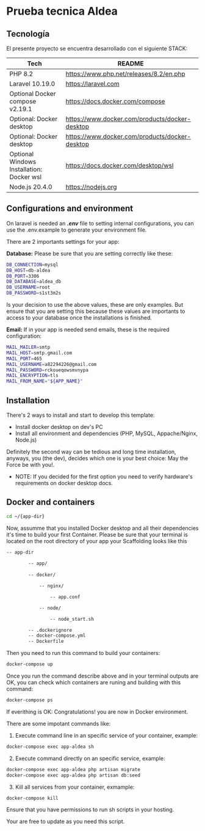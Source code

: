 
# Prueba tecnica Aldea



## Tecnología

El presente proyecto se encuentra desarrollado con el siguiente STACK:

| Tech | README |
| ------ | ------ |
| PHP 8.2 | https://www.php.net/releases/8.2/en.php|
| Laravel 10.19.0 | https://laravel.com|
| Optional Docker compose v2.19.1 | https://docs.docker.com/compose|
| Optional: Docker desktop | https://www.docker.com/products/docker-desktop|
| Optional: Docker desktop | https://www.docker.com/products/docker-desktop|
| Optional Windows Installation: Docker wsl | https://docs.docker.com/desktop/wsl|
| Node.js 20.4.0 | https://nodejs.org|


## Configurations and environment

On laravel is needed an ***.env*** file to setting internal configurations, you can use the .env.example to generate your environment file.  

There are 2 importants settings for your app:  

**Database:** Please be sure that you are setting correctly like these:

```sh
DB_CONNECTION=mysql
DB_HOST=db-aldea
DB_PORT=3306
DB_DATABASE=aldea_db
DB_USERNAME=root
DB_PASSWORD=s1st3m2s
```  

Is your decision to use the above values, these are only examples. But ensure that you are setting this because these values are importants to access to your database once the installations is finished.  

**Email:** If in your app is needed send emails, these is the required configuration:

```sh
MAIL_MAILER=smtp
MAIL_HOST=smtp.gmail.com
MAIL_PORT=465
MAIL_USERNAME=a82294226@gmail.com 
MAIL_PASSWORD=rckoueqowsmvnypa
MAIL_ENCRYPTION=tls
MAIL_FROM_NAME="${APP_NAME}"
```  

## Installation

There's 2 ways to install and start to develop this template:

- Install docker desktop on dev's PC
- Install all environment and dependencies (PHP, MySQL, Appache/Nginx, Node.js)

Definitely the second way can be tedious and long time installation, anyways, you (the dev), decides which one is your best choice: May the Force be with you!.

- NOTE: If you decided for the first option you need to verify hardware's requirements on docker desktop docs.


## Docker and containers

```sh
cd ~/{app-dir}
```

Now, assumme that you installed Docker desktop and all their dependencies it's time to build your first Container. Please be sure that your terminal is located on the root directory of your app your Scaffolding looks like this  


```sh
-- app-dir  
    
        -- app/  
        
        -- docker/  

            -- nginx/  

                -- app.conf  

            -- node/  

                -- node_start.sh  

        -- .dockerignore  
        -- docker-compose.yml
        -- Dockerfile  
```

Then you need to run this command to build your containers:  

```sh
docker-compose up
```

Once you run the command describe above and in your terminal outputs are OK, you can check which containers are runing and building with this command:


```sh
docker-compose ps
```  


If everithing is OK: Congratulations! you are now in Docker environment.  

There are some impotant commands like:  

1. Execute command line in an specific service of your container, example:  

```sh
docker-compose exec app-aldea sh
```  

2. Execute command directly on an specific service, example:  

```sh
docker-compose exec app-aldea php artisan migrate
docker-compose exec app-aldea php artisan db:seed
```  

3. Kill all services from your container, exmample:  

```sh
docker-compose kill
```  

Ensure that you have permissions to run sh scripts in your hosting.  

Your are free to update as you need this script.  